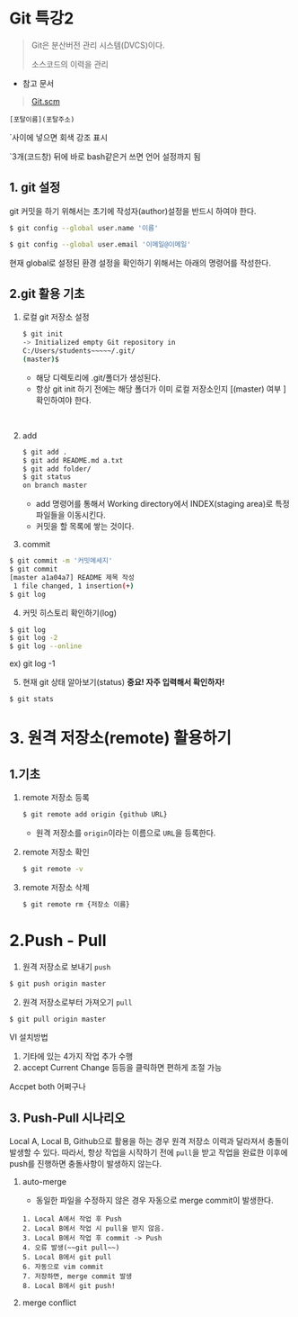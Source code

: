 # Git 특강2

> Git은 분산버전 관리 시스템(DVCS)이다.
>
> 소스코드의 이력을 관리

- 참고 문서

> [Git.scm]()

```
[포탈이름](포탈주소)
```

`사이에 넣으면 회색 강조 표시

`3개(코드창) 뒤에 바로 bash같은거 쓰면 언어 설정까지 됨

## 1. git 설정

git 커밋을 하기 위해서는 초기에 작성자(author)설정을 반드시 하여야 한다.

```bash
$ git config --global user.name '이름'

$ git config --global user.email '이메일@이메일'
```



현재 global로 설정된 환경 설정을 확인하기 위해서는 아래의 명령어를 작성한다.



## 2.git 활용 기초

1. 로컬 git 저장소 설정

   ```bash
   $ git init
   -> Initialized empty Git repository in
   C:/Users/students~~~~~/.git/
   (master)$
   ```

   - 해당 디렉토리에 .git/폴더가 생성된다.
   - 항상 git init 하기 전에는 해당 폴더가 이미 로컬 저장소인지 [(master) 여부 ] 확인하여야 한다.	

​	



2. add

   ```bash
   $ git add .
   $ git add README.md a.txt
   $ git add folder/
   $ git status
   on branch master
   ```

   - add 명령어를 통해서 Working directory에서 INDEX(staging area)로 특정 파일들을 이동시킨다.
   - 커밋을 할 목록에 쌓는 것이다.



3. commit

```bash
$ git commit -m '커밋메세지'
$ git commit
[master a1a04a7] README 제목 작성
 1 file changed, 1 insertion(+)
$ git log
```



4. 커밋 히스토리 확인하기(log)

```bash
$ git log
$ git log -2
$ git log --online
```

ex) git log -1





5. 현재 git 상태 알아보기(status) **중요! 자주 입력해서 확인하자!**

```bash
$ git stats
```





# 3. 원격 저장소(remote) 활용하기



## 1.기초

1. remote 저장소 등록

   ```bash
   $ git remote add origin {github URL}
   ```

   - 원격 저장소를 `origin`이라는 이름으로 `URL`을 등록한다.



2. remote 저장소 확인

   ```bash
   $ git remote -v
   ```



3. remote 저장소 삭제

   ```bash
   $ git remote rm {저장소 이름}
   ```



# 2.Push - Pull

1. 원격 저장소로 보내기 `push` 

```bash
$ git push origin master
```



2. 원격 저장소로부터 가져오기 `pull`

```bash
$ git pull origin master
```







VI 설치방법

1. 기타에 있는 4가지 작업 추가 수행
2. accept Current Change 등등을 클릭하면 편하게 조절 가능

 Accpet both 어쩌구나



## 3. Push-Pull 시나리오

Local A, Local B, Github으로 활용을 하는 경우 원격 저장소 이력과 달라져서 충돌이 발생할 수 있다. 따라서, 항상 작업을 시작하기  전에 `pull`을 받고 작업을 완료한 이후에 push를 진행하면 충돌사항이 발생하지 않는다.



1. auto-merge

   -  동일한 파일을 수정하지 않은 경우 자동으로 merge commit이 발생한다.

   ```
   1. Local A에서 작업 후 Push
   2. Local B에서 작업 시 pull을 받지 않음.
   3. Local B에서 작업 후 commit -> Push
   4. 오류 발생(~~git pull~~)
   5. Local B에서 git pull
   6. 자동으로 vim commit
   7. 저장하면, merge commit 발생
   8. Local B에서 git push!
   ```

   

2. merge conflict